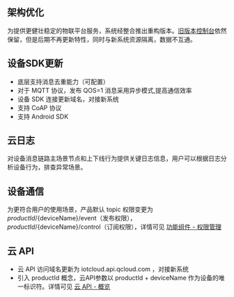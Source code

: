 ## 架构优化
为提供更健壮稳定的物联平台服务，系统经整合推出重构版本。[旧版本控制台](http://console.tce.fsphere.cn/iot)依然保留，但是后期不再更新特性，同时与新系统资源隔离，数据不互通。

## 设备SDK更新
- 底层支持消息去重能力（可配置）
- 对于 MQTT 协议，发布 QOS=1 消息采用异步模式,提高通信效率
- 设备 SDK 连接更新域名，对接新系统
- 支持 CoAP 协议
- 支持 Android SDK

## 云日志
对设备消息链路主场景节点和上下线行为提供关键日志信息，用户可以根据日志分析设备行为，排查异常场景。

## 设备通信
为更符合用户的使用场景，产品默认 topic 权限变更为 ${productId}/${deviceName}/event（发布权限），${productId}/${deviceName}/control（订阅权限），详情可见 [功能组件 - 权限管理](http://tce.fsphere.cn/document/product/634/11915)

## 云 API 
- 云 API 访问域名更新为 iotcloud.api.qcloud.com ，对接新系统
- 引入 productId 概念，云API参数以 productId + deviceName 作为设备的唯一标识符。详情可见 [云 API - 概览](http://tce.fsphere.cn/document/product/634/12056)
